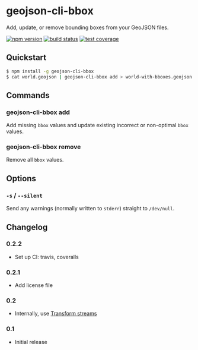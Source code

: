 # geojson-cli-bbox

Add, update, or remove bounding boxes from your GeoJSON files.

[![npm version](https://img.shields.io/npm/v/geojson-cli-bbox.svg)](https://www.npmjs.com/package/geojson-cli-bbox)
[![build status](https://img.shields.io/travis/mfogel/geojson-cli-bbox.svg)](https://travis-ci.org/mfogel/geojson-cli-bbox)
[![test coverage](https://img.shields.io/coveralls/mfogel/geojson-cli-bbox/master.svg)](https://coveralls.io/r/mfogel/geojson-cli-bbox)

## Quickstart

```sh
$ npm install -g geojson-cli-bbox
$ cat world.geojson | geojson-cli-bbox add > world-with-bboxes.geojson
```

## Commands

### geojson-cli-bbox add

Add missing `bbox` values and update existing incorrect or non-optimal `bbox` values.

### geojson-cli-bbox remove

Remove all `bbox` values.

## Options

### `-s` / `--silent`

Send any warnings (normally written to `stderr`) straight to `/dev/null`.

## Changelog

### 0.2.2

* Set up CI: travis, coveralls

### 0.2.1

* Add license file

### 0.2

* Internally, use [Transform streams](https://nodejs.org/docs/latest-v9.x/api/stream.html#stream_implementing_a_transform_stream)

### 0.1

* Initial release
